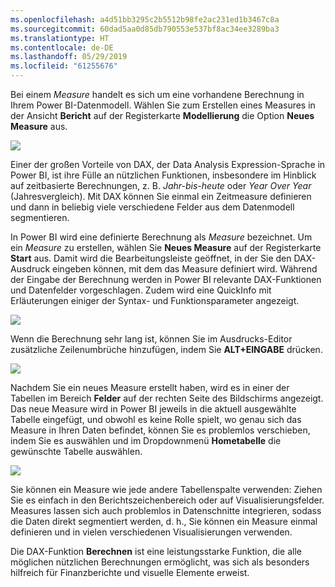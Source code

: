 ```yaml
---
ms.openlocfilehash: a4d51bb3295c2b5512b98fe2ac231ed1b3467c8a
ms.sourcegitcommit: 60dad5aa0d85db790553e537bf8ac34ee3289ba3
ms.translationtype: HT
ms.contentlocale: de-DE
ms.lasthandoff: 05/29/2019
ms.locfileid: "61255676"
---
```

Bei einem *Measure* handelt es sich um eine vorhandene Berechnung in Ihrem Power BI-Datenmodell. Wählen Sie zum Erstellen eines Measures in der Ansicht **Bericht** auf der Registerkarte **Modellierung** die Option **Neues Measure** aus.

![](media/2-5-create-calculated-measures/2-5_1.png)

Einer der großen Vorteile von DAX, der Data Analysis Expression-Sprache in Power BI, ist ihre Fülle an nützlichen Funktionen, insbesondere im Hinblick auf zeitbasierte Berechnungen, z. B. *Jahr-bis-heute* oder *Year Over Year* (Jahresvergleich). Mit DAX können Sie einmal ein Zeitmeasure definieren und dann in beliebig viele verschiedene Felder aus dem Datenmodell segmentieren.

In Power BI wird eine definierte Berechnung als *Measure* bezeichnet. Um ein *Measure* zu erstellen, wählen Sie **Neues Measure** auf der Registerkarte **Start** aus. Damit wird die Bearbeitungsleiste geöffnet, in der Sie den DAX-Ausdruck eingeben können, mit dem das Measure definiert wird. Während der Eingabe der Berechnung werden in Power BI relevante DAX-Funktionen und Datenfelder vorgeschlagen. Zudem wird eine QuickInfo mit Erläuterungen einiger der Syntax- und Funktionsparameter angezeigt.

![](media/2-5-create-calculated-measures/2-5_2.png)

Wenn die Berechnung sehr lang ist, können Sie im Ausdrucks-Editor zusätzliche Zeilenumbrüche hinzufügen, indem Sie **ALT+EINGABE** drücken.

![](media/2-5-create-calculated-measures/2-5_3.png)

Nachdem Sie ein neues Measure erstellt haben, wird es in einer der Tabellen im Bereich **Felder** auf der rechten Seite des Bildschirms angezeigt. Das neue Measure wird in Power BI jeweils in die aktuell ausgewählte Tabelle eingefügt, und obwohl es keine Rolle spielt, wo genau sich das Measure in Ihren Daten befindet, können Sie es problemlos verschieben, indem Sie es auswählen und im Dropdownmenü **Hometabelle** die gewünschte Tabelle auswählen.

![](media/2-5-create-calculated-measures/2-5_4.png)

Sie können ein Measure wie jede andere Tabellenspalte verwenden: Ziehen Sie es einfach in den Berichtszeichenbereich oder auf Visualisierungsfelder. Measures lassen sich auch problemlos in Datenschnitte integrieren, sodass die Daten direkt segmentiert werden, d. h., Sie können ein Measure einmal definieren und in vielen verschiedenen Visualisierungen verwenden.

Die DAX-Funktion **Berechnen** ist eine leistungsstarke Funktion, die alle möglichen nützlichen Berechnungen ermöglicht, was sich als besonders hilfreich für Finanzberichte und visuelle Elemente erweist.

